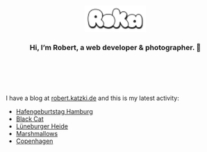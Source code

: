 <div align="center">
  <br>
  <br>
  <br>
  <br>
  <a href="https://robert.katzki.de/">
    <img width="140" src="https://github.com/ro-ka/ro-ka/blob/master/logo.svg" alt="Roka">
  </a>
  <br>
  <h3>Hi, I’m Robert, a web developer & photographer. 👋</h3>
 
  <br>
  <br>
  <br>
  <br>
</div>

I have a blog at [robert.katzki.de](https://robert.katzki.de/) and this is my latest activity:
<!-- BLOG-POST-LIST:START -->
- [Hafengeburtstag Hamburg](https://robert.katzki.de/photos/2025/hafengeburtstag-hamburg)
- [Black Cat](https://robert.katzki.de/photos/2025/black-cat)
- [Lüneburger Heide](https://robert.katzki.de/photos/2025/luneburger-heide)
- [Marshmallows](https://robert.katzki.de/photos/2025/marshmallows)
- [Copenhagen](https://robert.katzki.de/photos/2025/copenhagen)
<!-- BLOG-POST-LIST:END -->

